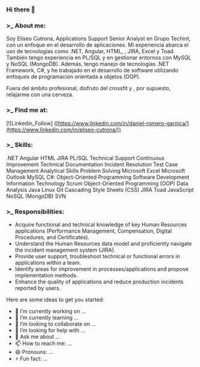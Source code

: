 ### Hi there 👋

<!--
**eliseocutrona/eliseocutrona** is a ✨ _special_ ✨ repository because its `README.md` (this file) appears on your GitHub profile.
-->

### >_ About me:
Soy Eliseo Cutrona,  Applications Support Senior Analyst en Grupo Techint, con un enfoque en el desarrollo de aplicaciones. 
Mi experiencia abarca el uso de tecnologías como .NET, Angular, HTML, ,  JIRA, Excel y Toad.
También tengo experiencia en PL/SQL y en gestionar entornos con MySQL y NoSQL (MongoDB). 
Además, tengo manejo de tecnologías .NET Framework, C#, y he trabajado en el desarrollo de software utilizando enfoques de programación orientada a objetos (OOP). 

Fuera del ámbito profesional, disfruto del crossfit y , por supuesto, relajarme con una cerveza.

### >_ Find me at:

[![Linkedin_Follow] ([https://www.linkedin.com/in/daniel-romero-garnica/](https://www.linkedin.com/in/eliseo-cutrona/))



### >_ Skills:

.NET Angular HTML JIRA PL/SQL
Technical Support Continuous Improvement
Technical Documentation Incident Resolution
Test Case Management Analytical Skills
Problem Solving Microsoft Excel Microsoft Outlook
MySQL C#: Object-Oriented Programming
Software Development Information Technology
Scrum Object-Oriented Programming (OOP)
Data Analysis Java Linux
Git Cascading Style Sheets (CSS) JIRA
Toad JavaScript NoSQL (MongoDB) SVN

### >_ Responsibilities:

- Acquire functional and technical knowledge of key Human Resources applications (Performance Management, Compensation, Digital Procedures, and Certificates).
- Understand the Human Resources data model and proficiently navigate the incident management system (JIRA).
- Provide user support, troubleshoot technical or functional errors in applications within a team.
- Identify areas for improvement in processes/applications and propose implementation methods.
- Enhance the quality of applications and reduce production incidents reported by users.


Here are some ideas to get you started:

- 🔭 I’m currently working on ...
- 🌱 I’m currently learning ...
- 👯 I’m looking to collaborate on ...
- 🤔 I’m looking for help with ...
- 💬 Ask me about ...
- 📫 How to reach me: ...
- 😄 Pronouns: ...
- ⚡ Fun fact: ...

